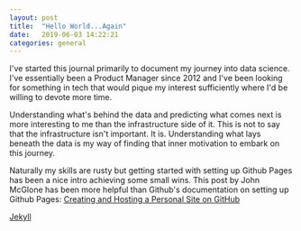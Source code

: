 ```yaml
---
layout: post
title:  "Hello World...Again"
date:   2019-06-03 14:22:21
categories: general
---
```


<p>I've started this journal primarily to document my journey into data science. I've essentially been a Product Manager since 2012 and I've been looking for something in tech that would pique my interest sufficiently where I'd be willing to devote more time.</p>

<p>Understanding what's behind the data and predicting what comes next is more interesting to me than the infrastructure side of it. This is not to say that the infrastructure isn't important. It is. Understanding what lays beneath the data is my way of finding that inner motivation to embark on this journey.

<p>Naturally my skills are rusty but getting started with setting up Github Pages has been a nice intro achieving some small wins. This post by John McGlone has been more helpful than Github's documentation on setting up Github Pages: <a href="http://jmcglone.com/guides/github-pages/">Creating and Hosting a Personal Site on GitHub</a></p>

<a href="http://jekyllrb.com/">Jekyll</a>
